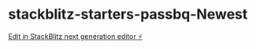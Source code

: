 # stackblitz-starters-passbq-Newest

[Edit in StackBlitz next generation editor ⚡️](https://stackblitz.com/~/github.com/itsjustsab/stackblitz-starters-passbq-Newest)